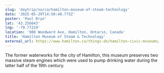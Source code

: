 ```yaml
---
slug: 'daytrip/na/ca/hamilton-museum-of-steam-technology'
date: '2025-05-29T14:50:40.775Z'
poster: 'Paul Drye'
lat: '43.256643'
lng: '-79.77219'
location: '900 Woodward Ave, Hamilton, Ontario, Canada'
title: 'Hamilton Museum of Steam & Technology'
external_url: https://www.hamilton.ca/things-do/hamilton-civic-museums/hamilton-museum-steam-technology-national-historic-site
---
```

The former waterworks for the city of Hamilton, this museum preserves two massive steam engines which were used to pump drinking water during the latter half of the 19th century.